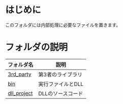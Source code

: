 ﻿# はじめに

このフォルダには内部処理に必要なファイルを置きます。

# フォルダの説明

|フォルダ名|説明|
|--|--|
|[3rd_party](3rd_party)|第3者のライブラリ|
|[bin](bin)|実行ファイルとDLL|
|[dll_project](dll_project)|DLLのソースコード|

